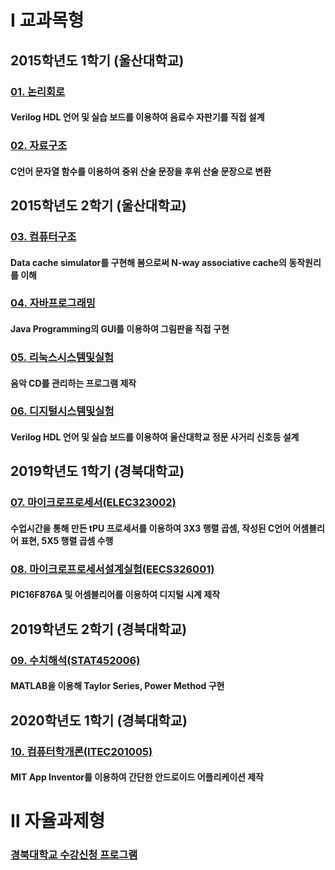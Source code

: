 # Ⅰ 교과목형

## 2015학년도 1학기 (울산대학교)

### [01. 논리회로](https://github.com/tsunaq/SW_Logic_Circuits)  

#### Verilog HDL 언어 및 실습 보드를 이용하여 음료수 자판기를 직접 설계

### [02. 자료구조](https://github.com/tsunaq/SW_Data_Structure)  

#### C언어 문자열 함수를 이용하여 중위 산술 문장을 후위 산술 문장으로 변환

## 2015학년도 2학기 (울산대학교)

### [03. 컴퓨터구조](https://github.com/tsunaq/SW_Computer_Architectures)  

#### Data cache simulator를 구현해 봄으로써 N-way associative cache의 동작원리를 이해

### [04. 자바프로그래밍](https://github.com/tsunaq/SW_Java_Programming)  

#### Java Programming의 GUI를 이용하여 그림판을 직접 구현

### [05. 리눅스시스템및실험](https://github.com/tsunaq/SW_Linux_System_and_Lab)  

#### 음악 CD를 관리하는 프로그램 제작

### [06. 디지털시스템및실험](https://github.com/tsunaq/SW_Digital_System_and_Experiment)  

#### Verilog HDL 언어 및 실습 보드를 이용하여 울산대학교 정문 사거리 신호등 설계


## 2019학년도 1학기 (경북대학교)

### [07. 마이크로프로세서(ELEC323002)](https://github.com/tsunaq/SW_Microprocessors)  

#### 수업시간을 통해 만든 tPU 프로세서를 이용하여 3X3 행렬 곱셈, 작성된 C언어 어셈블리어 표현, 5X5 행렬 곱셈 수행

### [08. 마이크로프로세서설계실험(EECS326001)](https://github.com/tsunaq/SW_Microprocessors_Capstone_Design_Lab)  

#### PIC16F876A 및 어셈블리어를 이용하여 디지털 시계 제작

## 2019학년도 2학기 (경북대학교)

### [09. 수치해석(STAT452006)](https://github.com/tsunaq/SW_Numerical_Analysis)  

#### MATLAB을 이용해 Taylor Series, Power Method 구현

## 2020학년도 1학기 (경북대학교)

### [10. 컴퓨터학개론(ITEC201005)](https://github.com/tsunaq/SW_Introduction_to_Computer_Science_and_Engineering)  

#### MIT App Inventor를 이용하여 간단한 안드로이드 어플리케이션 제작

# Ⅱ 자율과제형 
### [경북대학교 수강신청 프로그램](https://github.com/tsunaq/SW_Course_Registration/blob/main/README.md)  
